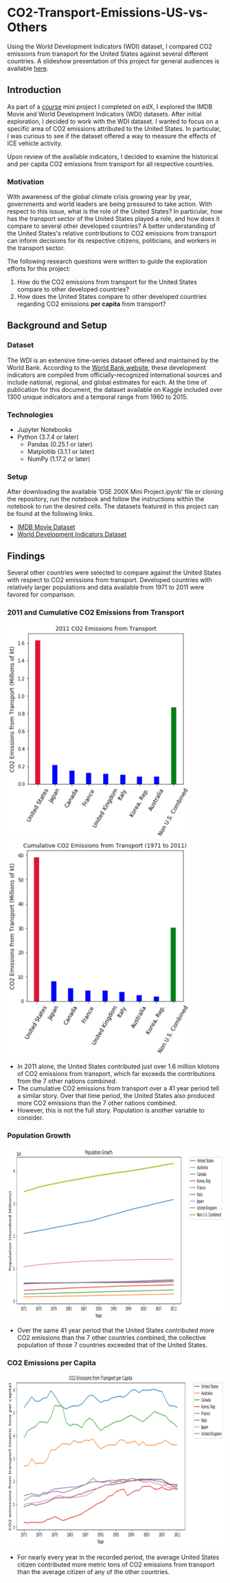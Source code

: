 # CO2-Transport-Emissions-US-vs-Others
Using the World Development Indicators (WDI) dataset, I compared CO2 emissions from transport for the United States against several different countries. A slideshow presentation of this project for general audiences is available [here](https://www.slideshare.net/JosephVaizGomez/co2-emissions-from-transport-united-states-vs-others).

## Introduction
As part of a [course](https://courses.edx.org/certificates/9c1add8702cf40bbbeae73785527be97) mini project I completed on edX, I explored the IMDB Movie and World Development Indicators (WDI) datasets. After initial exploration, I decided to work with the WDI dataset. I wanted to focus on a specific area of CO2 emissions attributed to the United States. In particular, I was curious to see if the dataset offered a way to measure the effects of ICE vehicle activity.

Upon review of the available indicators, I decided to examine the historical and per capita CO2 emissions from transport for all respective countries.

### Motivation
With awareness of the global climate crisis growing year by year, governments and world leaders are being pressured to take action. With respect to this issue, what is the role of the United States? In particular, how has the transport sector of the United States played a role, and how does it compare to several other developed countries? A better understanding of the United States's relative contributions to CO2 emissions from transport can inform decisions for its respective citizens, politicians, and workers in the transport sector.

The following research questions were written to guide the exploration efforts for this project:
1. How do the CO2 emissions from transport for the United States compare to other developed countries?
2. How does the United States compare to other developed countries regarding CO2 emissions **per capita** from transport?

## Background and Setup
### Dataset
The WDI is an extensive time-series dataset offered and maintained by the World Bank. According to the [World Bank website](https://datacatalog.worldbank.org/dataset/world-development-indicators), these development indicators are compiled from officially-recognized international sources and include national, regional, and global estimates for each. At the time of publication for this document, the dataset available on Kaggle included over 1300 unique indicators and a temporal range from 1960 to 2015.

### Technologies
- Jupyter Notebooks
- Python (3.7.4 or later)
  - Pandas (0.25.1 or later)
  - Matplotlib (3.1.1 or later)
  - NumPy (1.17.2 or later)
  
### Setup
After downloading the available 'DSE 200X Mini Project.ipynb' file or cloning the repository, run the notebook and follow the instructions within the notebook to run the desired cells. The datasets featured in this project can be found at the following links.
- [IMDB Movie Dataset](https://grouplens.org/datasets/movielens/)
- [World Development Indicators Dataset](https://www.kaggle.com/worldbank/world-development-indicators)

## Findings
Several other countries were selected to compare against the United States with respect to CO2 emissions from transport. Developed countries with relatively larger populations and data available from 1971 to 2011 were favored for comparison.
### 2011 and Cumulative CO2 Emissions from Transport
<div class="column">
    <img src="https://github.com/vaizgomezjoseph/CO2-Transport-Emissions-US-vs-Others/blob/main/Images/2011_Emissions.png" alt="alt text" width=425 height=500>
</div>
<div class="column">
    <img src="https://github.com/vaizgomezjoseph/CO2-Transport-Emissions-US-vs-Others/blob/main/Images/Cumulative_Emissions.png" alt="alt text" width=425 height=500>
</div>

- In 2011 alone, the United States contributed just over 1.6 million kilotons of CO2 emissions from transport, which far exceeds the contributions from the 7 other nations combined.
- The cumulative CO2 emissions from transport over a 41 year period tell a similar story. Over that time period, the United States also produced more CO2 emissions than the 7 other nations combined.
- However, this is not the full story. Population is another variable to consider.

### Population Growth
<img src="https://github.com/vaizgomezjoseph/CO2-Transport-Emissions-US-vs-Others/blob/main/Images/Population_Growth.png" alt="alt text" width=1000 height=400>

- Over the same 41 year period that the United States contributed more CO2 emissions than the 7 other countries combined, the collective population of those 7 countries exceeded that of the United States.

### CO2 Emissions per Capita
<img src="https://github.com/vaizgomezjoseph/CO2-Transport-Emissions-US-vs-Others/blob/main/Images/Per_Capita_Emissions.png" alt="alt text" width=1000 height=400>

- For nearly every year in the recorded period, the average United States citizen contributed more metric tons of CO2 emissions from transport than the average citizen of any of the other countries.
